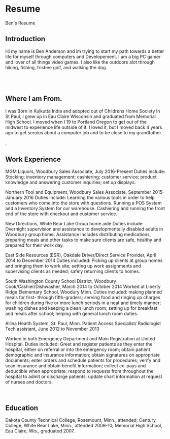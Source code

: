 # Resume
Ben's Resume

</html>
<head>
</head>
<body>
  <section class="Introdcution-section">
    <h1>Introduction<br></h1>
  <p>Hi my name is Ben Anderson and im trying to start my path towards a better life for myself through computers and Developement. I am a big PC gamer and lover of all things video games. I also like the outdoors alot through hiking, fishing, frisbee golf, and walking the dog.</p>
    <br>
    <br>
    <p></p> 
</section> 
  <section class="location-section">
  <h1>Where I am From. </h1>
  <p>I was Born in Kulkutta India and adopted out of Childrens Home Society In St Paul, I grew up in Eau Claire Wisconsin and graduated from Memorial High School. I moved when I 19 to Portland Oregon to get out of the midwest to experience life outside of it. I loved it, but I moved back 4 years ago to get seroius about a computer job and to be close to my grandfather.
  <br>
  <br>
  .</p>
</section>
      <section class="Work-section">
      <h1> Work Experience </h1>
   <p> MGM Liquors, Woodbury Sales Associate, July 2016-Present 
     Duties include: Stocking; inventory management; cashiering; customer service; product knowledge and answering customer inquiries; set up displays.</p>  
        <p>Northern Tool and Equipment, Woodbury Sales Associate, September 2015- January 2016
          Duties include: Learning the various tools in order to help customers who come into the store with questions. Running a POS System and a Inventory System for our warehouse. Cashiering and running the front end of the store with checkout and customer service. </p>
        <p>New Directions, White Bear Lake Group home aide
          Duties include: Overnight supervision and assistance to developmentally disabled adults in Woodbury group home. Assistance includes distributing medications, preparing meals and other tasks to make sure clients are safe, healthy and prepared for their work day. </p>
        <p>East Side Resources (ESR), Oakdale Driver/Direct Service Provider, April 2014 to December 2014
          Duties included: Picking up clients at group homes and bringing them to work site; setting up work assignments and supervising clients as needed; safely returning clients to homes. 
          <p>South Washington County School District, Woodbury Cook/Cashier/Dishwasher, March 2014 to October 2014
             Worked at Liberty Ridge Elementary School, Woodury Minn. Duties included: making planned meals for first- through fifth-graders; serving food and ringing up charges for children during five or more lunch periods in a neat and timely manner; washing dishes and keeping a clean lunch room; setting up for breakfast and meals after school; helping with general lunch room duties.
            <p>Allina Health System, St. Paul, Minn.
              Patient Access Specialist/ Radiologist Tech assistant, June 2012 to November 2013

Worked in both Emergency Department and Main Registration at United Hospital. Duties included: Greet and register patients as they enter the hospital, either on referral or into the emergency room; obtain patient demographic and insurance information; obtain signatures on appropriate documents; enter orders and schedule patients for procedures; verify and scan insurance and obtain benefit information; collect co-pays and deductible when appropriate; respond to requests from throughout the hospital to admit or discharge patients; update chart information at request of nurses and doctors.  </p>
           <section>   
           <h2>Education</h2>
   <p>Dakota County Technical College, Rosemount, Minn., attended; Century College, White Bear Lake, Minn., attended 2009-10; Memorial High School, Eau Claire, Wis., graduated 2007. </p>
</section>  
</body>
</html>
